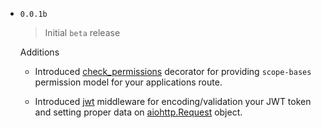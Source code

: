 - `0.0.1b`
    > Initial `beta` release

    Additions

    * Introduced [check_permissions]() decorator for providing `scope-bases` permission model for your applications route.

    * Introduced [jwt]() middleware for encoding/validation your JWT token and setting proper data on [aiohttp.Request]() object.
